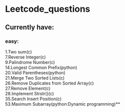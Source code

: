 # Leetcode_questions
 
## Currently have:
### easy:
1.Two sum(c)  
7.Reverse Integer(c)  
9.Palindrome Number(c)  
14.Longest Common Prefix(python)  
20.Valid Parentheses(python)  
21.Merge Two Sorted Lists(c)  
26.Remove Duplicates from Sorted Array(c)  
27.Remove Element(c)  
28.Implement Strstr()(c)  
35.Search Insert Position(c)  
53.Maximum Subarray(python:Dynamic programming)**  


